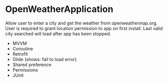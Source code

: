 # OpenWeatherApplication

Allow user to enter a city and get the weather from openweathermap.org.  User is required to grant location permission to app on first install.  Last valid city searched will load after app has been stopped.

- MVVM
- Coroutine
- Retrofit
- Glide (shows: fail to load error)
- Shared preference
- Permissions
- JUnit
